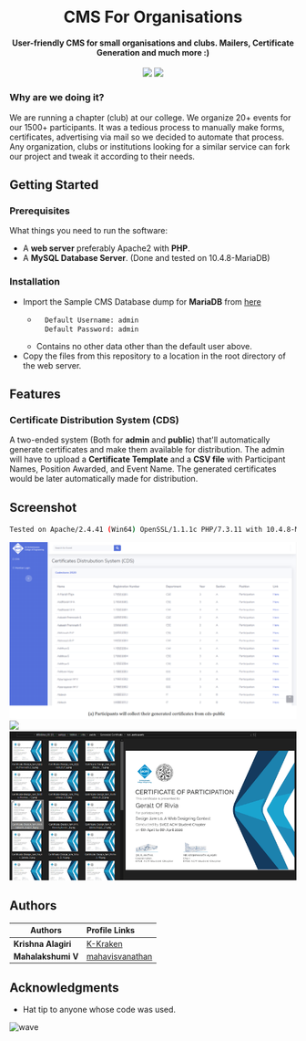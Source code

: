 <h1 align="center">
  <br>
  CMS For Organisations
  <br>
</h1>

<h4 align="center">User-friendly CMS for small organisations and clubs. Mailers, Certificate Generation and much more :)</h4>

<p align="center">
  <img src="https://img.shields.io/github/last-commit/K-Kraken/cms-for-organisations?color=blue&style=flat-square">
  <a href="/LICENSE"><img src="https://img.shields.io/github/license/K-Kraken/cms-for-organisations.svg?style=flat-square"></a>
</p>




### Why are we doing it?
We are running a chapter (club) at our college. We organize 20+ events for our 1500+ participants. It was a tedious process to manually make forms, certificates, advertising via mail so we decided to automate that process. Any organization, clubs or institutions looking for a similar service can fork our project and tweak it according to their needs.



## Getting Started

### Prerequisites
What things you need to run the software:
- A **web server** preferably Apache2 with **PHP**.
- A **MySQL Database Server**. (Done and tested on 10.4.8-MariaDB)

### Installation
- Import the Sample CMS Database dump for **MariaDB** from [here](/docs/files/Sample_CMS_Database.sql) 
  - ```
      Default Username: admin
      Default Password: admin
    ```
  - Contains no other data other than the default user above.
- Copy the files from this repository to a location in the root directory of the web server. 


## Features

### Certificate Distribution System (CDS)

A two-ended system (Both for **admin** and **public**) that'll automatically  generate certificates and make them available for distribution. The admin will have to upload a **Certificate Template** and a **CSV file** with Participant Names, Position Awarded, and Event Name. The generated certificates would be later automatically made for distribution.



## Screenshot

```bash
Tested on Apache/2.4.41 (Win64) OpenSSL/1.1.1c PHP/7.3.11 with 10.4.8-MariaDB
```

<img src="/docs/images/cds-public.png" width="650"/>

<img src="/docs/images/cds-admin.png" width="650"/>

<img src="/docs/images/cert.png" width="650"/>





## Authors

| Authors             | Profile Links                            |
| ------------------- | :--------------------------------------- |
| **Krishna Alagiri** | [K-Kraken](https://github.com/K-Kraken/) |
| **Mahalakshumi V**  | [mahavisvanathan](https://github.com/mahavisvanathan/) |



## Acknowledgments

* Hat tip to anyone whose code was used.




![wave](http://cdn.thekrishna.in/img/common/border.png)
